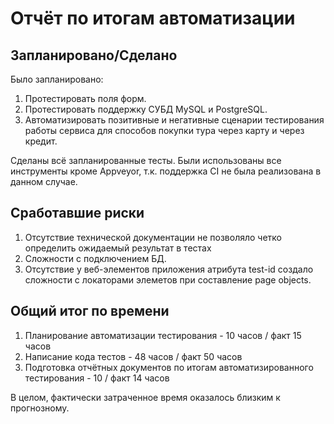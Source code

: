 # Отчёт по итогам автоматизации

## Запланировано/Сделано
Было запланировано:
1. Протестировать поля форм.
1. Протестировать поддержку СУБД MySQL и PostgreSQL.
1. Автоматизировать позитивные и негативные сценарии тестирования работы сервиса для способов покупки тура через карту и через кредит.

Сделаны всё запланированные тесты.
Были использованы все инструменты кроме Appveyor, т.к. поддержка CI не была реализована в данном случае.

## Сработавшие риски
1. Отсутствие технической документации не позволяло четко определить ожидаемый результат в тестах
2. Сложности с подключением БД.
3. Отсутствие у веб-элементов приложения атрибута test-id создало сложности с локаторами элеметов при составление page objects.

## Общий итог по времени
1. Планирование автоматизации тестирования - 10 часов / факт 15 часов
1. Написание кода тестов - 48 часов / факт 50 часов
1. Подготовка отчётных документов по итогам автоматизированного тестирования - 10 / факт 14 часов

В целом, фактически затраченное время оказалось близким к прогнозному.